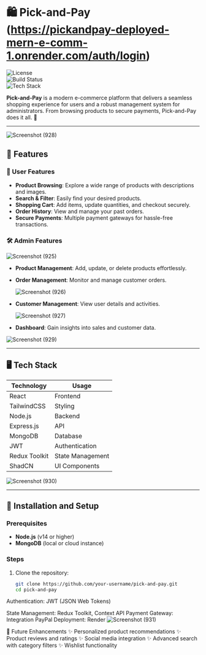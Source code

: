 # 🛍️ Pick-and-Pay (https://pickandpay-deployed-mern-e-comm-1.onrender.com/auth/login)



![License](https://img.shields.io/badge/license-MIT-blue.svg)  
![Build Status](https://img.shields.io/badge/build-passing-brightgreen)  
![Tech Stack](https://img.shields.io/badge/stack-MERN-blueviolet)  

**Pick-and-Pay** is a modern e-commerce platform that delivers a seamless shopping experience for users and a robust management system for administrators. From browsing products to secure payments, Pick-and-Pay does it all. 🚀  

---
 ![Screenshot (928)](https://github.com/user-attachments/assets/0d15d6b1-7b0a-4128-9d32-2300e0ed70e7)



## 🌟 Features

### 🛒 User Features  
- **Product Browsing**: Explore a wide range of products with descriptions and images.  
- **Search & Filter**: Easily find your desired products.  
- **Shopping Cart**: Add items, update quantities, and checkout securely.  
- **Order History**: View and manage your past orders.  
- **Secure Payments**: Multiple payment gateways for hassle-free transactions.  

### 🛠️ Admin Features  
![Screenshot (925)](https://github.com/user-attachments/assets/bd299f54-af40-42be-b391-050b69b58279)

- **Product Management**: Add, update, or delete products effortlessly.  
- **Order Management**: Monitor and manage customer orders.
  
  ![Screenshot (926)](https://github.com/user-attachments/assets/f4db571f-0a3e-49a0-a9e8-35e35a46ba66)
  
- **Customer Management**: View user details and activities.

  ![Screenshot (927)](https://github.com/user-attachments/assets/8566e579-07c5-433f-9b9c-049ec5ca115e)
  
- **Dashboard**: Gain insights into sales and customer data.

 ![Screenshot (929)](https://github.com/user-attachments/assets/0e30ff18-3a7d-4c86-9ac2-bad7363c67fe)

  

---

## 🖥️ Tech Stack

| **Technology** | **Usage** |
|-----------------|-----------|
| React           | Frontend |
| TailwindCSS     | Styling  |
| Node.js         | Backend  |
| Express.js      | API      |
| MongoDB         | Database |
| JWT             | Authentication |
| Redux Toolkit   | State Management |
| ShadCN          | UI Components |

![Screenshot (930)](https://github.com/user-attachments/assets/a5050803-2e97-430f-8a6f-d9f361ee375a)

---

## 🚀 Installation and Setup

### Prerequisites  
- **Node.js** (v14 or higher)  
- **MongoDB** (local or cloud instance)

### Steps  

1. Clone the repository:  
   ```bash
   git clone https://github.com/your-username/pick-and-pay.git
   cd pick-and-pay

Authentication: JWT (JSON Web Tokens)

State Management: Redux Toolkit, Context API
Payment Gateway: Integration PayPal 
Deployment: Render 
![Screenshot (931)](https://github.com/user-attachments/assets/7fd0da3b-3c4f-4d8e-9aea-6b81d1df5c3b)

🎯 Future Enhancements
✨ Personalized product recommendations
✨ Product reviews and ratings
✨ Social media integration
✨ Advanced search with category filters
✨ Wishlist functionality
